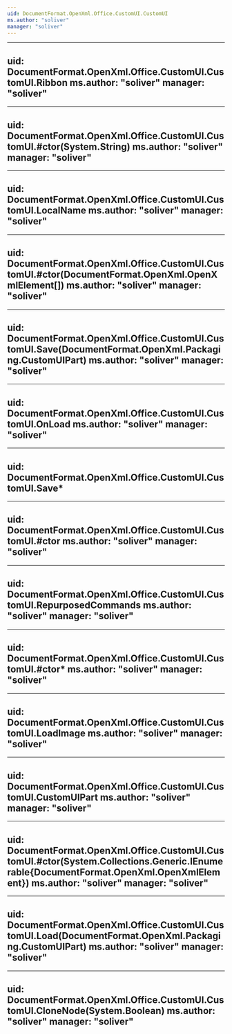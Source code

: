 ```yaml
---
uid: DocumentFormat.OpenXml.Office.CustomUI.CustomUI
ms.author: "soliver"
manager: "soliver"
---
```


---
uid: DocumentFormat.OpenXml.Office.CustomUI.CustomUI.Ribbon
ms.author: "soliver"
manager: "soliver"
---

---
uid: DocumentFormat.OpenXml.Office.CustomUI.CustomUI.#ctor(System.String)
ms.author: "soliver"
manager: "soliver"
---

---
uid: DocumentFormat.OpenXml.Office.CustomUI.CustomUI.LocalName
ms.author: "soliver"
manager: "soliver"
---

---
uid: DocumentFormat.OpenXml.Office.CustomUI.CustomUI.#ctor(DocumentFormat.OpenXml.OpenXmlElement[])
ms.author: "soliver"
manager: "soliver"
---

---
uid: DocumentFormat.OpenXml.Office.CustomUI.CustomUI.Save(DocumentFormat.OpenXml.Packaging.CustomUIPart)
ms.author: "soliver"
manager: "soliver"
---

---
uid: DocumentFormat.OpenXml.Office.CustomUI.CustomUI.OnLoad
ms.author: "soliver"
manager: "soliver"
---

---
uid: DocumentFormat.OpenXml.Office.CustomUI.CustomUI.Save*
---

---
uid: DocumentFormat.OpenXml.Office.CustomUI.CustomUI.#ctor
ms.author: "soliver"
manager: "soliver"
---

---
uid: DocumentFormat.OpenXml.Office.CustomUI.CustomUI.RepurposedCommands
ms.author: "soliver"
manager: "soliver"
---

---
uid: DocumentFormat.OpenXml.Office.CustomUI.CustomUI.#ctor*
ms.author: "soliver"
manager: "soliver"
---

---
uid: DocumentFormat.OpenXml.Office.CustomUI.CustomUI.LoadImage
ms.author: "soliver"
manager: "soliver"
---

---
uid: DocumentFormat.OpenXml.Office.CustomUI.CustomUI.CustomUIPart
ms.author: "soliver"
manager: "soliver"
---

---
uid: DocumentFormat.OpenXml.Office.CustomUI.CustomUI.#ctor(System.Collections.Generic.IEnumerable{DocumentFormat.OpenXml.OpenXmlElement})
ms.author: "soliver"
manager: "soliver"
---

---
uid: DocumentFormat.OpenXml.Office.CustomUI.CustomUI.Load(DocumentFormat.OpenXml.Packaging.CustomUIPart)
ms.author: "soliver"
manager: "soliver"
---

---
uid: DocumentFormat.OpenXml.Office.CustomUI.CustomUI.CloneNode(System.Boolean)
ms.author: "soliver"
manager: "soliver"
---

